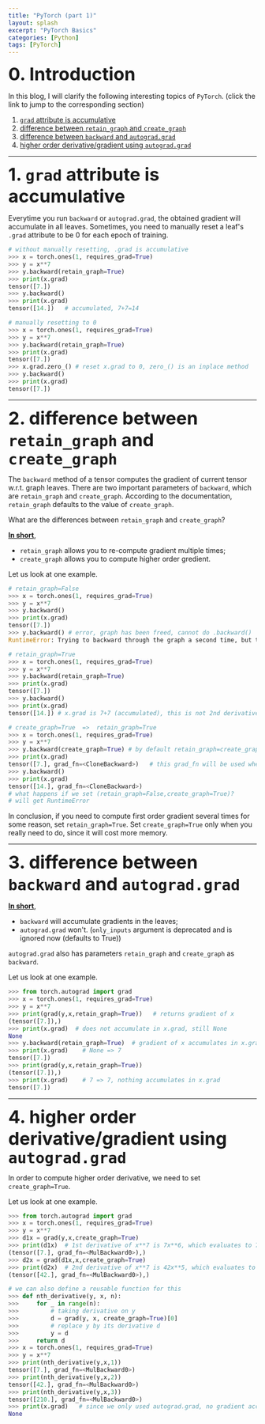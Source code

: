```yaml
---
title: "PyTorch (part 1)"
layout: splash
excerpt: "PyTorch Basics"
categories: [Python]
tags: [PyTorch]
---
```

<span style="font-weight:bold;font-size:36px">0. Introduction</span>

In this blog, I will clarify the following interesting topics of `PyTorch`. (click the link to jump to the corresponding section)

1. [`grad` attribute is accumulative](#1)
2. [difference between `retain_graph` and `create_graph`](#2)
3. [difference between `backward` and `autograd.grad`](#3)
4. [higher order derivative/gradient using `autograd.grad`](#4)

---
<a name="1"></a><span style="font-weight:bold;font-size:36px">1. `grad` attribute is accumulative</span>

Everytime you run `backward` or `autograd.grad`, the obtained gradient will accumulate in all leaves. Sometimes, you need to manually reset a leaf's `.grad` attribute to be 0 for each epoch of training.
```python
# without manually resetting, .grad is accumulative
>>> x = torch.ones(1, requires_grad=True)
>>> y = x**7
>>> y.backward(retain_graph=True)
>>> print(x.grad)
tensor([7.])
>>> y.backward()
>>> print(x.grad)
tensor([14.])   # accumulated, 7+7=14

# manually resetting to 0
>>> x = torch.ones(1, requires_grad=True)
>>> y = x**7
>>> y.backward(retain_graph=True)
>>> print(x.grad)
tensor([7.])
>>> x.grad.zero_() # reset x.grad to 0, zero_() is an inplace method
>>> y.backward()
>>> print(x.grad)
tensor([7.])
```
---
<a name="2"></a><span style="font-weight:bold;font-size:36px">2. difference between `retain_graph` and `create_graph`</span>

The `backward` method of a tensor computes the gradient of current tensor w.r.t. graph leaves. There are two important parameters of `backward`, which are `retain_graph` and `create_graph`. According to the documentation, `retain_graph` defaults to the value of `create_graph`.

What are the differences between `retain_graph` and `create_graph`? 

<u><b>In short</b></u>,
* `retain_graph` allows you to re-compute gradient multiple times;
* `create_graph` allows you to compute higher order gredient.

Let us look at one example.

```python
# retain_graph=False
>>> x = torch.ones(1, requires_grad=True)
>>> y = x**7
>>> y.backward()
>>> print(x.grad)
tensor([7.])
>>> y.backward() # error, graph has been freed, cannot do .backward()
RuntimeError: Trying to backward through the graph a second time, but the buffers have already been freed. Specify retain_graph=True when calling backward the first time.

# retain_graph=True
>>> x = torch.ones(1, requires_grad=True)
>>> y = x**7
>>> y.backward(retain_graph=True)
>>> print(x.grad)
tensor([7.])
>>> y.backward()
>>> print(x.grad)
tensor([14.]) # x.grad is 7+7 (accumulated), this is not 2nd derivative

# create_graph=True  =>  retain_graph=True
>>> x = torch.ones(1, requires_grad=True)
>>> y = x**7
>>> y.backward(create_graph=True) # by default retain_graph=create_graph
>>> print(x.grad)
tensor([7.], grad_fn=<CloneBackward>)   # this grad_fn will be used when taking higher order derivatives
>>> y.backward()
>>> print(x.grad)
tensor([14.], grad_fn=<CloneBackward>)
# what happens if we set (retain_graph=False,create_graph=True)?
# will get RuntimeError
```
In conclusion, if you need to compute first order gradient several times for some reason, set `retain_graph=True`. Set `create_graph=True` only when you really need to do, since it will cost more memory.

---
<a name="3"></a><span style="font-weight:bold;font-size:36px">3. difference between `backward` and `autograd.grad`</span>

<u><b>In short</b></u>,
* `backward` will accumulate gradients in the leaves;
* `autograd.grad` won't. (`only_inputs` argument is deprecated and is ignored now (defaults to True))

`autograd.grad` also has parameters `retain_graph` and `create_graph` as `backward`.

Let us look at one example.
```python
>>> from torch.autograd import grad
>>> x = torch.ones(1, requires_grad=True)
>>> y = x**7
>>> print(grad(y,x,retain_graph=True))   # returns gradient of x
(tensor([7.]),)
>>> print(x.grad)  # does not accumulate in x.grad, still None
None
>>> y.backward(retain_graph=True)  # gradient of x accumulates in x.grad
>>> print(x.grad)    # None => 7
tensor([7.])
>>> print(grad(y,x,retain_graph=True))
(tensor([7.]),)
>>> print(x.grad)    # 7 => 7, nothing accumulates in x.grad
tensor([7.])
```
---
<a name="4"></a><span style="font-weight:bold;font-size:36px">4. higher order derivative/gradient using `autograd.grad`</span>

In order to compute higher order derivative, we need to set `create_graph=True`.

Let us look at one example.
```python
>>> from torch.autograd import grad
>>> x = torch.ones(1, requires_grad=True)
>>> y = x**7
>>> d1x = grad(y,x,create_graph=True)
>>> print(d1x)  # 1st derivative of x**7 is 7x**6, which evaluates to 7 when x=1
(tensor([7.], grad_fn=<MulBackward0>),)
>>> d2x = grad(d1x,x,create_graph=True)
>>> print(d2x)  # 2nd derivative of x**7 is 42x**5, which evaluates to 42 when x=1
(tensor([42.], grad_fn=<MulBackward0>),)

# we can also define a reusable function for this
>>> def nth_derivative(y, x, n):
>>>     for _ in range(n):
>>>         # taking derivative on y
>>>         d = grad(y, x, create_graph=True)[0]
>>>         # replace y by its derivative d
>>>         y = d
>>>     return d
>>> x = torch.ones(1, requires_grad=True)
>>> y = x**7
>>> print(nth_derivative(y,x,1))
tensor([7.], grad_fn=<MulBackward0>)
>>> print(nth_derivative(y,x,2))
tensor([42.], grad_fn=<MulBackward0>)
>>> print(nth_derivative(y,x,3))
tensor([210.], grad_fn=<MulBackward0>)
>>> print(x.grad)   # since we only used autograd.grad, no gradient accumulates
None
```